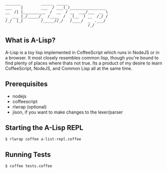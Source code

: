```
_______         ______ _____                  
___    |        ___  / ___(_)________________ 
__  /| |__________  /  __  / __  ___/___  __ \
_  ___ |_/_____/_  /____  /  _(__  ) __  /_/ /
/_/  |_|        /_____//_/   /____/  _  .___/ 
                                     /_/      
```
                                            
What is A-Lisp?
---------------

A-Lisp is a toy lisp implemented in CoffeeScript which runs in NodeJS or in a browser. It most closely resembles common lisp, though you're bound to find plenty of places where thats not true. Its a product of my desire to learn CoffeeScript, NodeJS, and Common Lisp all at the same time. 

Prerequisites
-------------

* nodejs
* coffeescript
* rlwrap (optional)
* jison, if you want to make changes to the lexer/parser

Starting the A-Lisp REPL
--------------------

`$ rlwrap coffee a-list-repl.coffee`

Running Tests
-------------

`$ coffee tests.coffee`

